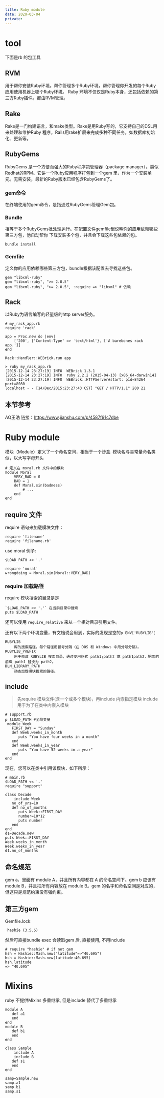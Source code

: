 ```yaml
---
title: Ruby module
date: 2020-03-04
private: 
---
```

# tool
下面是rb 的包工具

## RVM
用于帮你安装Ruby环境，帮你管理多个Ruby环境，帮你管理你开发的每个Ruby应用使用机器上哪个Ruby环境。
Ruby 环境不仅仅是Ruby本身，还包括依赖的第三方Ruby插件。都由RVM管理。


## Rake
Rake是一门构建语言，和make类型。Rake是用Ruby写的，它支持自己的DSL用来处理和维护Ruby
程序。Rails用rake扩展来完成多种不同任务，如数据库初始化、更新等。

## RubyGems
RubyGems 是一个方便而强大的Ruby程序包管理器（package
manager），类似Redhat的RPM。它讲一个Ruby应用程序打包到一个gem
里，作为一个安装单元。无需安装，最新的Ruby版本已经包含RubyGems了。

### gem命令
在终端使用的gem命令，是指通过RubyGems管理Gem包。

### Bundle
相等于多个RubyGems批处理运行。在配置文件gemfile里说明你的应用依赖哪些第三方包，他自动帮你
下载安装多个包，并且会下载这些包依赖的包。

    bundle install

### Gemfile
定义你的应用依赖哪些第三方包，bundle根据该配置去寻找这些包。

    gem "libxml-ruby"
    gem "libxml-ruby", ">= 2.0.5"
    gem "libxml-ruby", ">= 2.0.5", :require => "libxml" # 依赖


## Rack
以Ruby为语言编写的轻量级的http server服务。 

    # my_rack_app.rb
    require 'rack'

    app = Proc.new do |env|
        ['200', {'Content-Type' => 'text/html'}, ['A barebones rack app.']]
    end

    Rack::Handler::WEBrick.run app

    > ruby my_rack_app.rb
    [2015-12-14 23:27:19] INFO  WEBrick 1.3.1
    [2015-12-14 23:27:19] INFO  ruby 2.2.2 (2015-04-13) [x86_64-darwin14]
    [2015-12-14 23:27:19] INFO  WEBrick::HTTPServer#start: pid=84264 port=8080
    localhost - - [14/Dec/2015:23:27:43 CST] "GET / HTTP/1.1" 200 21


## 本节参考
AQ王浩 链接：https://www.jianshu.com/p/4587f91c7dbe

# Ruby module
模块（Module）定义了一个命名空间，相当于一个沙盒. 模块名与类常量命名类似，以大写字母开头

    # 定义在 moral.rb 文件中的模块
    module Moral
        VERY_BAD = 0
        BAD = 1
        def Moral.sin(badness)
            # ...
        end
    end

## require 文件
require 语句来加载模块文件：

    require 'filename'
    require 'filename.rb'

use moral 例子: 

    $LOAD_PATH << '.'

    require 'moral'
    wrongdoing = Moral.sin(Moral::VERY_BAD)

### require 加载路径
require 模块搜索的目录是是

    `$LOAD_PATH << '.'` 在当前目录中搜索
    puts $LOAD_PATH

还可以使用 `require_relative` 来从一个相对目录引用文件。
 
还有以下两个环境变量，有文档说会用到，实际的发现是空的`p ENV['RUBYLIB']`

    RUBYLIB	
        库的搜索路径。每个路径用冒号分隔（在 DOS 和 Windows 中用分号分隔）。
    RUBYLIB_PREFIX	
        用于修改 RUBYLIB 搜索目录，通过使用格式 path1;path2 或 path1path2，把库的前缀 path1 替换为 path2。
    DLN_LIBRARY_PATH	
        动态加载模块搜索的路径。

## include
> 先require 模块文件(含一个或多个模块)，再include 内嵌指定模块
include 用于为了在类中内嵌入模块

    # support.rb
    p $LOAD_PATH #全局变量
     module Week
       FIRST_DAY = "Sunday"
       def Week.weeks_in_month
          puts "You have four weeks in a month"
       end
       def Week.weeks_in_year
          puts "You have 52 weeks in a year"
       end
    end

现在，您可以在类中引用该模块，如下所示：

    # main.rb
    $LOAD_PATH << '.'
    require "support"
    
    class Decade
        include Week
       no_of_yrs=10
       def no_of_months
          puts Week::FIRST_DAY
          number=10*12
          puts number
       end
    end
    d1=Decade.new
    puts Week::FIRST_DAY
    Week.weeks_in_month
    Week.weeks_in_year
    d1.no_of_months

## 命名规范
 gem a，里面有 module A，并且所有内容都在 A 的命名空间下。gem b 应该有 module B，并且把所有内容放在 module B。gem 的名字和命名空间是对应的，但这只是规范约束没有强约束。

 ## 第三方gem
Gemfile.lock

     hashie (3.5.6)

然后可直接bundle exec 会读取gem 后, 直接使用, 不用include

    # require "hashie" # if not gem
    hsh = Hashie::Mash.new("latitude"=>"40.695")
    hsh = Hashie::Mash.new(latitude:40.695)
    hsh.latitude
    => "40.695"

# Mixins
ruby 不提供Mixins 多重继承, 但是include 替代了多重继承

    module A
       def a1
       end
    end
    module B
       def b1
       end
    end
    
    class Sample
        include A
        include B
       def s1
       end
    end
    
    samp=Sample.new
    samp.a1
    samp.b1
    samp.s1
